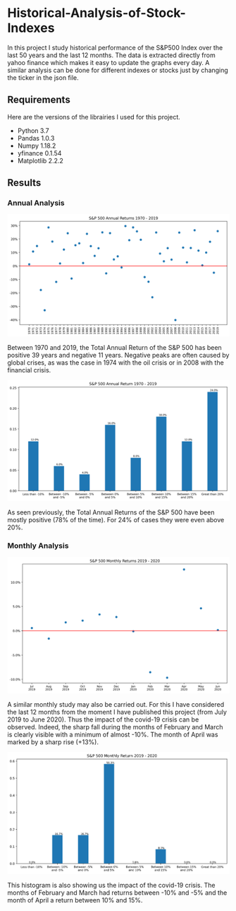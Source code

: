 # Historical-Analysis-of-Stock-Indexes
In this project I study historical performance of the S&P500 Index over the last 50 years and the last 12 months. The data is extracted directly from yahoo finance which makes it easy to update the graphs every day. A similar analysis can be done for different indexes or stocks just by changing the ticker in the json file.

## Requirements
Here are the versions of the librairies I used for this project.

* Python 3.7
* Pandas 1.0.3
* Numpy 1.18.2
* yfinance 0.1.54
* Matplotlib 2.2.2

## Results

### Annual Analysis

![alt text](https://github.com/Thomaaas31/Historical-Analysis-of-Stock-Indexes/blob/master/results/S&P_500_historical_50Y_returns.png?raw=true)

Between 1970 and 2019, the Total Annual Return of the S&P 500 has been positive 39 years and negative 11 years. Negative peaks are often caused by global crises, as was the case in 1974 with the oil crisis or in 2008 with the financial crisis.

![alt text](https://github.com/Thomaaas31/Historical-Analysis-of-Stock-Indexes/blob/master/results/S&P_500_histogram_50Y_returns.png?raw=true)

As seen previously, the Total Annual Returns of the S&P 500 have been mostly positive (78% of the time). For 24% of cases they were even above 20%.

### Monthly Analysis

![alt text](https://github.com/Thomaaas31/Historical-Analysis-of-Stock-Indexes/blob/master/results/S&P_500_historical_12M_returns.png?raw=true)

A similar monthly study may also be carried out. For this I have considered the last 12 months from the moment I have published this project (from July 2019 to June 2020). Thus the impact of the covid-19 crisis can be observed. Indeed, the sharp fall during the months of February and March is clearly visible with a minimum of almost -10%. The month of April was marked by a sharp rise (+13%).

![alt text](https://github.com/Thomaaas31/Historical-Analysis-of-Stock-Indexes/blob/master/results/S&P_500_histogram_12M_returns.png?raw=true)

This histogram is also showing us the impact of the covid-19 crisis. The months of February and March had returns between -10% and -5% and the month of April a return between 10% and 15%.
